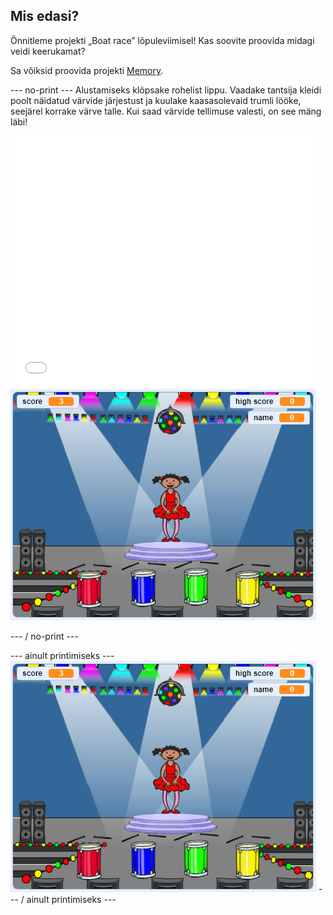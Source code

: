 ## Mis edasi?

Õnnitleme projekti „Boat race” lõpuleviimisel! Kas soovite proovida midagi veidi keerukamat?

Sa võiksid proovida projekti [Memory](https://projects.raspberrypi.org/en/projects/memory?utm_source=pathway&utm_medium=whatnext&utm_campaign=projects).

\--- no-print \--- Alustamiseks klõpsake rohelist lippu. Vaadake tantsija kleidi poolt näidatud värvide järjestust ja kuulake kaasasolevaid trumli lööke, seejärel korrake värve talle. Kui saad värvide tellimuse valesti, on see mäng läbi!

<div class="scratch-preview">
  <iframe allowtransparency="true" width="485" height="402" src="//scratch.mit.edu/projects/embed/284452634/?autostart=false" frameborder="0" allowfullscreen scrolling="no" mark="crwd-mark"></iframe> <img src="images/memory-screenshot.png" />
</div>

\--- / no-print \---

\--- ainult printimiseks \--- ![screenshot of finished game](images/memory-screenshot.png) \--- / ainult printimiseks \---